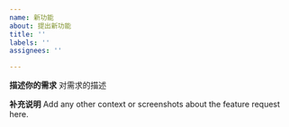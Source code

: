 ```yaml
---
name: 新功能
about: 提出新功能
title: ''
labels: ''
assignees: ''

---
```


**描述你的需求**
对需求的描述

**补充说明**
Add any other context or screenshots about the feature request here.
